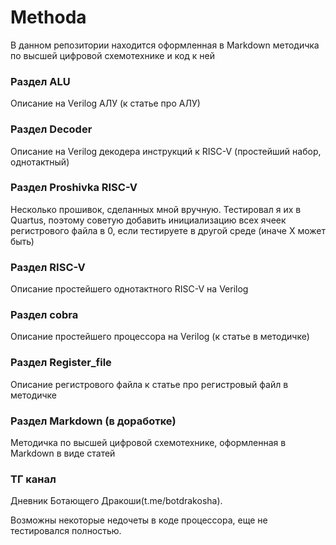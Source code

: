 # Methoda
В данном репозитории находится оформленная в Markdown методичка по высшей цифровой схемотехнике и код к ней
### Раздел ALU
Описание на Verilog АЛУ (к статье про АЛУ)
### Раздел Decoder
Описание на Verilog декодера инструкций к RISC-V (простейший набор, однотактный)
### Раздел Proshivka RISC-V
Несколько прошивок, сделанных мной вручную. Тестировал я их в Quartus, поэтому советую добавить инициализацию всех ячеек регистрового файла в 0, если тестируете в другой среде (иначе X может быть)
### Раздел RISC-V
Описание простейшего однотактного RISC-V на Verilog
### Раздел cobra
Описание простейшего процессора на Verilog (к статье в методичке)
### Раздел Register_file
Описание регистрового файла к статье про регистровый файл в методичке
### Раздел Markdown (в доработке)
Методичка по высшей цифровой схемотехнике, оформленная в Markdown в виде статей

### ТГ канал
Дневник Ботающего Дракоши(t.me/botdrakosha).


Возможны некоторые недочеты в коде процессора, еще не тестировался полностью.
